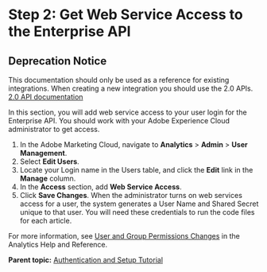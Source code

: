 # Step 2: Get Web Service Access to the Enterprise API

## Deprecation Notice

This documentation should only be used as a reference for existing integrations. When creating a new integration you should use the 2.0 APIs. [2.0 API documentation](/analytics-apis/docs/2.0/)


In this section, you will add web service access to your user login for the Enterprise API. You should work with your Adobe Experience Cloud administrator to get access.

1.  In the Adobe Marketing Cloud, navigate to **Analytics** > **Admin** > **User Management**.
2.  Select **Edit Users**.
3.  Locate your Login name in the Users table, and click the **Edit** link in the **Manage** column.
4.  In the **Access** section, add **Web Service Access**.
5.  Click **Save Changes**. When the administrator turns on web services access for a user, the system generates a User Name and Shared Secret unique to that user. You will need these credentials to run the code files for each article.

For more information, see [User and Group Permissions Changes](https://marketing.adobe.com/resources/help/en_US/reference/permissions-changes.html) in the Analytics Help and Reference.

**Parent topic:** [Authentication and Setup Tutorial](c_Authentication_and_Setup.md)
